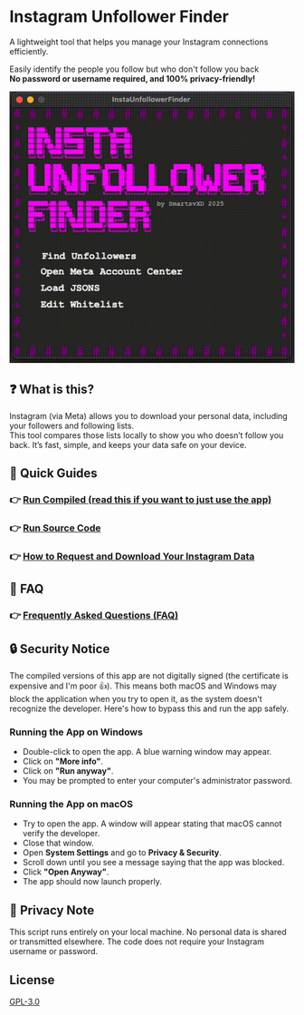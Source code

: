 # Instagram Unfollower Finder

A lightweight tool that helps you manage your Instagram connections efficiently.

Easily identify the people you follow but who don't follow you back  
**No password or username required, and 100% privacy-friendly!**

<p align="center">
  <img src="assets/demo.gif" alt="App Demo" width="600"/>
</p>

## ❓ What is this?

Instagram (via Meta) allows you to download your personal data, including your followers and following lists.  
This tool compares those lists locally to show you who doesn’t follow you back. It’s fast, simple, and keeps your data safe on your device.

## 📗 Quick Guides

### 👉 [Run Compiled (read this if you want to just use the app)](docs/COMPILED_GUIDE.md)

### 👉 [Run Source Code](docs/SOURCE_CODE_GUIDE.md)

### 👉 [How to Request and Download Your Instagram Data](docs/INSTAGRAM_DATA_GUIDE.md)

## 📌 FAQ

### 👉 [Frequently Asked Questions (FAQ)](docs/FAQ.md)

## 🔒 Security Notice

The compiled versions of this app are not digitally signed (the certificate is expensive and I'm poor 👍). This means both macOS and Windows may block the application when you try to open it, as the system doesn't recognize the developer. Here's how to bypass this and run the app safely.

### Running the App on Windows

- Double-click to open the app. A blue warning window may appear.
- Click on **"More info"**.
- Click on **"Run anyway"**.
- You may be prompted to enter your computer's administrator password.

### Running the App on macOS

- Try to open the app. A window will appear stating that macOS cannot verify the developer.
- Close that window.
- Open **System Settings** and go to **Privacy & Security**.
- Scroll down until you see a message saying that the app was blocked.
- Click **"Open Anyway"**.
- The app should now launch properly.

## 🔑 Privacy Note

This script runs entirely on your local machine. No personal data is shared or transmitted elsewhere. The code does not require your Instagram username or password.

## License

[GPL-3.0](LICENSE)
